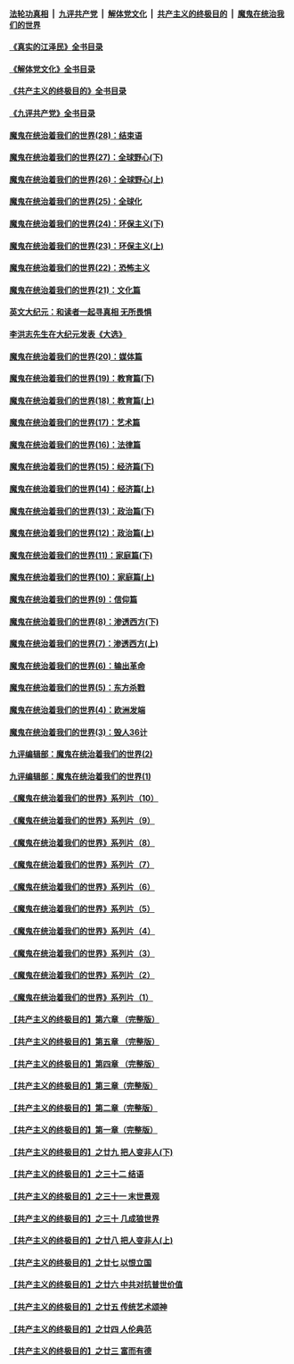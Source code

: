 ####  [法轮功真相](../../../../basic/blob/master/README.md?t=09192131) &nbsp;|&nbsp; [九评共产党](../../../../9ping.md/blob/master/README.md?t=09192131) &nbsp;|&nbsp; [解体党文化](../../../../jtdwh.md/blob/master/README.md?t=09192131)  &nbsp;|&nbsp; [共产主义的终极目的](../../../../gczydzjmd.md/blob/master/README.md?t=09192131) &nbsp;|&nbsp; [魔鬼在统治我们的世界](../../../../mgztzwmdsj.md/blob/master/README.md?t=09192131) 

#### [《真实的江泽民》全书目录](../pages/nsc422/n13721399.md?t=09192131) 

#### [《解体党文化》全书目录](../pages/nsc422/n13721157.md?t=09192131) 

#### [《共产主义的终极目的》全书目录](../pages/nsc422/n13721048.md?t=09192131) 

#### [《九评共产党》全书目录](../pages/nsc422/n13708085.md?t=09192131) 

#### [魔鬼在统治着我们的世界(28)：结束语](../pages/nsc422/n10936246.md?t=09192131) 

#### [魔鬼在统治着我们的世界(27)：全球野心(下)](../pages/nsc422/n10928319.md?t=09192131) 

#### [魔鬼在统治着我们的世界(26)：全球野心(上)](../pages/nsc422/n10900318.md?t=09192131) 

#### [魔鬼在统治着我们的世界(25)：全球化](../pages/nsc422/n10788205.md?t=09192131) 

#### [魔鬼在统治着我们的世界(24)：环保主义(下)](../pages/nsc422/n10695307.md?t=09192131) 

#### [魔鬼在统治着我们的世界(23)：环保主义(上)](../pages/nsc422/n10688613.md?t=09192131) 

#### [魔鬼在统治着我们的世界(22)：恐怖主义](../pages/nsc422/n10614727.md?t=09192131) 

#### [魔鬼在统治着我们的世界(21)：文化篇](../pages/nsc422/n10597706.md?t=09192131) 

#### [英文大纪元：和读者一起寻真相 无所畏惧](../pages/nsc422/n12542027.md?t=09192131) 

#### [李洪志先生在大纪元发表《大选》](../pages/nsc422/n12534746.md?t=09192131) 

#### [魔鬼在统治着我们的世界(20)：媒体篇](../pages/nsc422/n10586579.md?t=09192131) 

#### [魔鬼在统治着我们的世界(19)：教育篇(下)](../pages/nsc422/n10564808.md?t=09192131) 

#### [魔鬼在统治着我们的世界(18)：教育篇(上)](../pages/nsc422/n10526970.md?t=09192131) 

#### [魔鬼在统治着我们的世界(17)：艺术篇](../pages/nsc422/n10499093.md?t=09192131) 

#### [魔鬼在统治着我们的世界(16)：法律篇](../pages/nsc422/n10485969.md?t=09192131) 

#### [魔鬼在统治着我们的世界(15)：经济篇(下)](../pages/nsc422/n10469975.md?t=09192131) 

#### [魔鬼在统治着我们的世界(14)：经济篇(上)](../pages/nsc422/n10457370.md?t=09192131) 

#### [魔鬼在统治着我们的世界(13)：政治篇(下)](../pages/nsc422/n10448270.md?t=09192131) 

#### [魔鬼在统治着我们的世界(12)：政治篇(上)](../pages/nsc422/n10444576.md?t=09192131) 

#### [魔鬼在统治着我们的世界(11)：家庭篇(下)](../pages/nsc422/n10440961.md?t=09192131) 

#### [魔鬼在统治着我们的世界(10)：家庭篇(上)](../pages/nsc422/n10435448.md?t=09192131) 

#### [魔鬼在统治着我们的世界(9)：信仰篇](../pages/nsc422/n10432159.md?t=09192131) 

#### [魔鬼在统治着我们的世界(8)：渗透西方(下)](../pages/nsc422/n10429603.md?t=09192131) 

#### [魔鬼在统治着我们的世界(7)：渗透西方(上)](../pages/nsc422/n10426013.md?t=09192131) 

#### [魔鬼在统治着我们的世界(6)：输出革命](../pages/nsc422/n10421536.md?t=09192131) 

#### [魔鬼在统治着我们的世界(5)：东方杀戮](../pages/nsc422/n10417707.md?t=09192131) 

#### [魔鬼在统治着我们的世界(4)：欧洲发端](../pages/nsc422/n10414890.md?t=09192131) 

#### [魔鬼在统治着我们的世界(3)：毁人36计](../pages/nsc422/n10411583.md?t=09192131) 

#### [九评编辑部：魔鬼在统治着我们的世界(2)](../pages/nsc422/n10410036.md?t=09192131) 

#### [九评编辑部：魔鬼在统治着我们的世界(1)](../pages/nsc422/n10406825.md?t=09192131) 

#### [《魔鬼在统治着我们的世界》系列片（10）](../pages/nsc422/n12292670.md?t=09192131) 

#### [《魔鬼在统治着我们的世界》系列片（9）](../pages/nsc422/n12290859.md?t=09192131) 

#### [《魔鬼在统治着我们的世界》系列片（8）](../pages/nsc422/n12287445.md?t=09192131) 

#### [《魔鬼在统治着我们的世界》系列片（7）](../pages/nsc422/n12283425.md?t=09192131) 

#### [《魔鬼在统治着我们的世界》系列片（6）](../pages/nsc422/n12282314.md?t=09192131) 

#### [《魔鬼在统治着我们的世界》系列片（5）](../pages/nsc422/n12281419.md?t=09192131) 

#### [《魔鬼在统治着我们的世界》系列片（4）](../pages/nsc422/n12274024.md?t=09192131) 

#### [《魔鬼在统治着我们的世界》系列片（3）](../pages/nsc422/n12271322.md?t=09192131) 

#### [《魔鬼在统治着我们的世界》系列片（2）](../pages/nsc422/n12269049.md?t=09192131) 

#### [《魔鬼在统治着我们的世界》系列片（1）](../pages/nsc422/n12267575.md?t=09192131) 

#### [【共产主义的终极目的】第六章 （完整版）](../pages/nsc422/n11428913.md?t=09192131) 

#### [【共产主义的终极目的】第五章 （完整版）](../pages/nsc422/n11428912.md?t=09192131) 

#### [【共产主义的终极目的】第四章 （完整版）](../pages/nsc422/n11428907.md?t=09192131) 

#### [【共产主义的终极目的】第三章（完整版）](../pages/nsc422/n11428848.md?t=09192131) 

#### [【共产主义的终极目的】第二章（完整版）](../pages/nsc422/n11428831.md?t=09192131) 

#### [【共产主义的终极目的】第一章（完整版）](../pages/nsc422/n11417651.md?t=09192131) 

#### [【共产主义的终极目的】之廿九 把人变非人(下)](../pages/nsc422/n11344140.md?t=09192131) 

#### [【共产主义的终极目的】之三十二 结语](../pages/nsc422/n11360535.md?t=09192131) 

#### [【共产主义的终极目的】之三十一 末世景观](../pages/nsc422/n11351129.md?t=09192131) 

#### [【共产主义的终极目的】之三十 几成狼世界](../pages/nsc422/n11348280.md?t=09192131) 

#### [【共产主义的终极目的】之廿八 把人变非人(上)](../pages/nsc422/n11340492.md?t=09192131) 

#### [【共产主义的终极目的】之廿七 以恨立国](../pages/nsc422/n11336944.md?t=09192131) 

#### [【共产主义的终极目的】之廿六 中共对抗普世价值](../pages/nsc422/n11324785.md?t=09192131) 

#### [【共产主义的终极目的】之廿五 传统艺术颂神](../pages/nsc422/n11296396.md?t=09192131) 

#### [【共产主义的终极目的】之廿四 人伦典范](../pages/nsc422/n11296397.md?t=09192131) 

#### [【共产主义的终极目的】之廿三 富而有德](../pages/nsc422/n11283598.md?t=09192131) 

